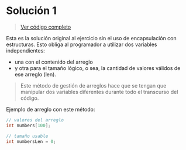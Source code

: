 # Solución 1
> [Ver código completo](./main.c)

Esta es la solución original al ejercicio sin el uso de encapsulación con estructuras. Esto obliga al programador a utilizar dos variables independientes:
- una con el contenido del arreglo
- y otra para el tamaño lógico, o sea, la cantidad de valores válidos de ese arreglo (len).

> Este método de gestión de arreglos hace que se tengan que manipular dos variables diferentes durante todo el transcurso del código.

Ejemplo de arreglo con este método:
```c
// valores del arreglo
int numbers[100];

// tamaño usable
int numbersLen = 0;
```


